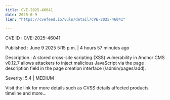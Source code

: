 ```yaml
---
title: CVE-2025-46041
date: 2025-6-9
lien: "https://cvefeed.io/vuln/detail/CVE-2025-46041"

---
```


CVE ID : CVE-2025-46041

Published :  June 9
2025
5:15 p.m. | 4 hours
57 minutes ago

Description : A stored cross-site scripting (XSS) vulnerability in Anchor CMS v0.12.7 allows attackers to inject malicious JavaScript via the page description field in the page creation interface (/admin/pages/add).

Severity: 5.4 | MEDIUM

Visit the link for more details
such as CVSS details
affected products
timeline
and more...

